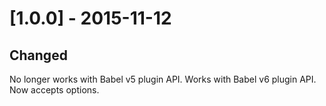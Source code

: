 # [1.0.0] - 2015-11-12

## Changed

No longer works with Babel v5 plugin API. Works with Babel v6 plugin API. Now accepts options.
